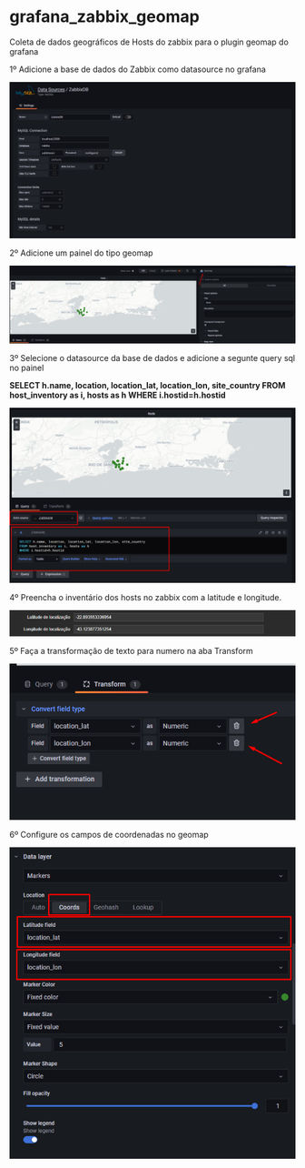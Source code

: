 # grafana_zabbix_geomap
Coleta de dados geográficos de Hosts do zabbix para o plugin geomap do grafana

1º Adicione a base de dados do Zabbix como datasource no grafana

![Alt text](/DataSource.png?raw=true)

2º Adicione um painel do tipo geomap

![Alt text](/painel_geomap.png?raw=true)

3º Selecione o datasource da base de dados e adicione a segunte query sql no painel


**SELECT h.name, location, location_lat, location_lon, site_country
FROM host_inventory as i, hosts as h 
WHERE i.hostid=h.hostid**


![Alt text](/query.png?raw=true)


4º Preencha o inventário dos hosts no zabbix com a latitude e longitude.

![Alt text](/coordenadas.png?raw=true)

5º Faça a transformação de texto para numero na aba Transform

![Alt text](/transform.png?raw=true)


6º Configure os campos de coordenadas no geomap

![Alt text](/config_geomap.png?raw=true)
